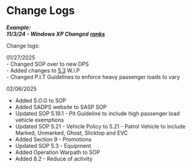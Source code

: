 # Change Logs

_**Example:**_ \
_**11/3/24 - Windows XP Changed**_ [_**ranks**_](https://droidsrus.gitbook.io/sasp/sop/section-3-ranks)



Change logs:

01/27/2025 \
\- Changed SOP over to new DPS\
\- Added changes to [5.3](sop/section-5-department-procedure/5.3-equipment-and-usage.md) W.I.P\
\- Changed P.I.T Guidelines to enforce heavy passenger loads to vary



02/06/2025

* Added S.O.G to SOP
* Added SADPS website to SASP SOP
* Updated SOP 5.19.1 - Pit Guideline to include high passenger load vehicle exemptions
* Updated SOP 5.21 - Vehicle Policy to 5.21 - Patrol Vehicle to include Marked, Unmarked, Ghost, Slicktop and EVC
* Added Section 9 - Promotions
* Updated SOP 5.3 - Equipment
* Added Operation Warpath to SOP
* Added 8.2 - Reduce of activity

